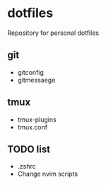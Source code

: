 # dotfiles
Repository for personal dotfiles

## git
* gitconfig
* gitmessaege 
## tmux
* tmux-plugins
* tmux.conf

## TODO list
* .zshrc
* Change nvim scripts

